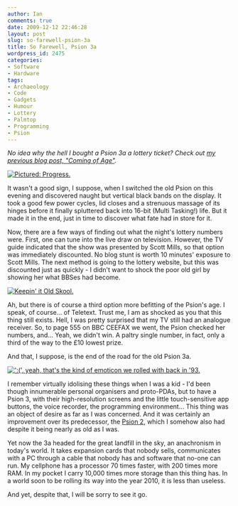 ```yaml
---
author: Ian
comments: true
date: 2009-12-12 22:46:28
layout: post
slug: so-farewell-psion-3a
title: So Farewell, Psion 3a
wordpress_id: 2475
categories:
- Software
- Hardware
tags:
- Archaeology
- Code
- Gadgets
- Humour
- Lottery
- Palmtop
- Programming
- Psion
---
```


_No idea why the hell I bought a Psion 3a a lottery ticket?  Check out [my previous blog post, "Coming of Age"](http://ianrenton.com/blog/coming-of-age)._

[![Pictured: Progress.](https://files.ianrenton.com/sites/blog/2009/12/IMG_0880-300x225.jpg)](https://files.ianrenton.com/sites/blog/2009/12/IMG_0880.jpg)

It wasn't a good sign, I suppose, when I switched the old Psion on this evening and discovered naught but vertical black bands on the display.  It took a good few power cycles, lid closes and a strenuous massage of its hinges before it finally spluttered back into 16-bit (Multi Tasking!) life.  But it made it in the end, just in time to discover what fate had in store for it.

Now, there are a few ways of finding out what the night's lottery numbers were.  First, one can tune into the live draw on television.  However, the TV guide indicated that the show was presented by Scott Mills, so that option was immediately discounted.  No blog stunt is worth 10 minutes' exposure to Scott Mills.  The next method is going to the lottery website, but this was discounted just as quickly - I didn't want to shock the poor old girl by showing her what BBSes had become.

[![Keepin' it Old Skool.](https://files.ianrenton.com/sites/blog/2009/12/IMG_0860-300x225.jpg)](https://files.ianrenton.com/sites/blog/2009/12/IMG_0860.jpg)

Ah, but there is of course a third option more befitting of the Psion's age.  I speak, of course... of Teletext.  Trust me, I am as shocked as you that this thing still exists.  Hell, I was pretty surprised that my TV still had an analogue receiver.  So, to page 555 on BBC CEEFAX we went, the Psion checked her numbers, and...  Yeah, we didn't win.  A paltry single number, in fact, only a third of the way to the £10 lowest prize.

And that, I suppose, is the end of the road for the old Psion 3a.

[![':(', yeah, that's the kind of emoticon we rolled with back in '93.](https://files.ianrenton.com/sites/blog/2009/12/IMG_0865-300x225.jpg)](https://files.ianrenton.com/sites/blog/2009/12/IMG_0865.jpg)

I remember virtually idolising these things when I was a kid - I'd been though innumerable personal organisers and proto-PDAs, but to have a Psion 3, with their high-resolution screens and the little touch-sensitive app buttons, the voice recorder, the programming environment...  This thing was an object of desire as far as I was concerned.  And it was certainly an improvement over its predecessor, the [Psion 2](http://en.wikipedia.org/wiki/Psion_Organiser#Organiser_II), which I somehow also had  despite it being nearly as old as I was.

Yet now the 3a headed for the great landfill in the sky, an anachronism in today's world.  It takes expansion cards that nobody sells, communicates with a PC through a cable that nobody has and software that no-one can run.  My cellphone has a processor 70 times faster, with 200 times more RAM.  In my pocket I carry 10,000 times more storage than this thing has.  In a world soon to be rolling its way into the year 2010, it is less than useless.

And yet, despite that, I will be sorry to see it go.
